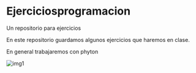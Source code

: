 # Ejerciciosprogramacion
 Un repositorio para ejercicios 

En este repositorio guardamos algunos ejercicios que haremos en clase.

En general trabajaremos con phyton 

![img1](https://1000marcas.net/wp-content/uploads/2020/11/Python-logo.png)